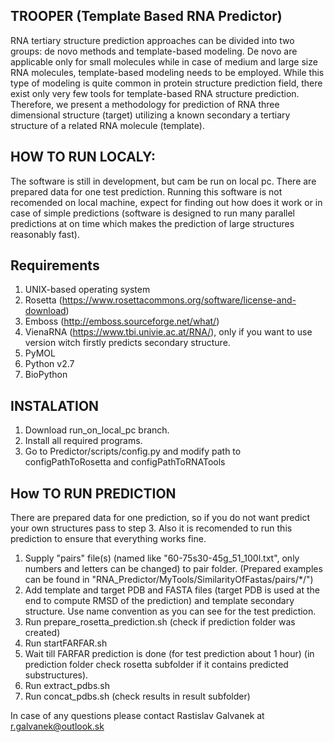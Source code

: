 ## TROOPER (Template Based RNA Predictor)

RNA tertiary structure prediction approaches can be divided into two groups: de novo methods and template-based modeling. De novo are applicable only for small molecules while in case of medium and large size RNA molecules, template-based modeling needs to be employed. While this type of modeling is quite common in protein structure prediction field, there exist only very few tools for template-based RNA structure prediction. Therefore, we present a methodology for prediction of RNA three dimensional structure (target) utilizing a known secondary a tertiary structure of a related RNA molecule (template).

## HOW TO RUN LOCALY:
The software is still in development, but cam be run on local pc. There are prepared data for one test prediction. Running this software is not recomended on local machine, expect for finding out how does it work or in case of simple predictions (software is designed to run many parallel predictions at on time which makes the prediction of large structures reasonably fast). 

## Requirements
1. UNIX-based operating system
2. Rosetta (https://www.rosettacommons.org/software/license-and-download)
3. Emboss (http://emboss.sourceforge.net/what/)
4. VienaRNA (https://www.tbi.univie.ac.at/RNA/), only if you want to use version witch firstly predicts secondary structure.
5. PyMOL
6. Python v2.7
7. BioPython

## INSTALATION
 1. Download run_on_local_pc branch.
 2. Install all required programs.
 3. Go to Predictor/scripts/config.py and modify path to configPathToRosetta and configPathToRNATools 

## How TO RUN PREDICTION
 There are prepared data for one prediction, so if you do not want predict your own structures pass to step 3. Also it is recomended to run this prediction to ensure that everything works fine.
 1. Supply "pairs" file(s) (named like "60-75s30-45g_51_100l.txt", only numbers and letters can be changed) to pair folder. (Prepared examples can be found in "RNA_Predictor/MyTools/SimilarityOfFastas/pairs/*/")
 2. Add template and target PDB and FASTA files (target PDB is used at the end to compute RMSD of the prediction) and template secondary structure. Use name convention as you can see for the test prediction.
 3. Run prepare_rosetta_prediction.sh (check if prediction folder was created)
 4. Run startFARFAR.sh
 5. Wait till FARFAR prediction is done (for test prediction about 1 hour) (in prediction folder check rosetta subfolder if it contains predicted substructures).
 6. Run extract_pdbs.sh
 7. Run concat_pdbs.sh (check results in result subfolder)
 
In case of any questions please contact Rastislav Galvanek at r.galvanek@outlook.sk
